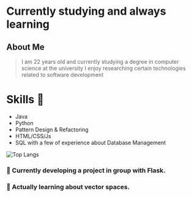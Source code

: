 # Currently studying and always learning

## About Me  
> I am 22 years old and currently studying a degree in computer science at the university
> I enjoy researching certain technologies related to software development

# Skills 🧰 

- Java
- Python
- Pattern Design & Refactoring
- HTML/CSS/Js
- SQL with a few of experience about Database Management


![Top Langs](https://github-readme-stats.vercel.app/api/top-langs/?username=JJuanvolpe&hide_progress=true)

<!--
**JJuanVolpe/JJUANVOLPE** is a ✨ _special_ ✨ repository because its `README.md` (this file) appears on your GitHub profile.

Here are some ideas to get you started:

- 👯 I’m looking to collaborate on ...
- 🤔 I’m looking for help with ...
- 💬 Ask me about ...
- 📫 How to reach me: ...
- 😄 Pronouns: ...
- ⚡ Fun fact: ...
-->


### 🔭 Currently developing a project in group with Flask.

### 🌱 Actually learning about vector spaces.
